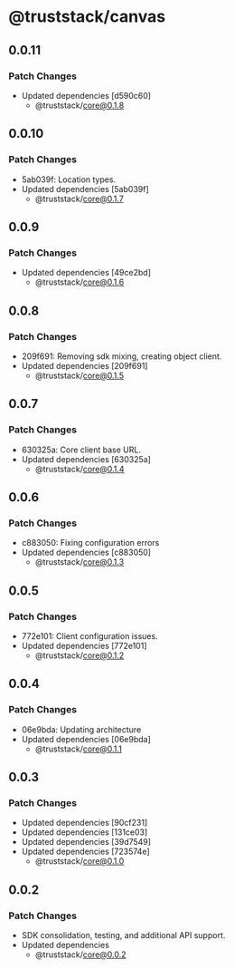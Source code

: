 # @truststack/canvas

## 0.0.11

### Patch Changes

- Updated dependencies [d590c60]
  - @truststack/core@0.1.8

## 0.0.10

### Patch Changes

- 5ab039f: Location types.
- Updated dependencies [5ab039f]
  - @truststack/core@0.1.7

## 0.0.9

### Patch Changes

- Updated dependencies [49ce2bd]
  - @truststack/core@0.1.6

## 0.0.8

### Patch Changes

- 209f691: Removing sdk mixing, creating object client.
- Updated dependencies [209f691]
  - @truststack/core@0.1.5

## 0.0.7

### Patch Changes

- 630325a: Core client base URL.
- Updated dependencies [630325a]
  - @truststack/core@0.1.4

## 0.0.6

### Patch Changes

- c883050: Fixing configuration errors
- Updated dependencies [c883050]
  - @truststack/core@0.1.3

## 0.0.5

### Patch Changes

- 772e101: Client configuration issues.
- Updated dependencies [772e101]
  - @truststack/core@0.1.2

## 0.0.4

### Patch Changes

- 06e9bda: Updating architecture
- Updated dependencies [06e9bda]
  - @truststack/core@0.1.1

## 0.0.3

### Patch Changes

- Updated dependencies [90cf231]
- Updated dependencies [131ce03]
- Updated dependencies [39d7549]
- Updated dependencies [723574e]
  - @truststack/core@0.1.0

## 0.0.2

### Patch Changes

- SDK consolidation, testing, and additional API support.
- Updated dependencies
  - @truststack/core@0.0.2
